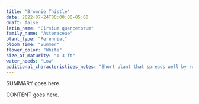 ```yaml
---
title: "Brownie Thistle"
date: 2022-07-24T00:00:00-05:00
draft: false
latin_name: "Cirsium quercetorum"
family_name: "Asteraceae"
plant_type: "Perennial"
bloom_time: "Summer"
flower_color: "White"
size_at_maturity: "1-3 ft"
water_needs: "Low"
additional_characteristices_notes: "Short plant that spreads well by runners. Attracts Mylitta Crescent (Phyciodes mylitta), California Crescent (Phyciodes orseis), and Painted Lady (Vanessa cardui) butterflies."
---
```


SUMMARY goes here.

<!--more-->

CONTENT goes here.